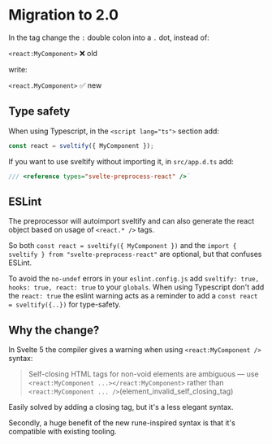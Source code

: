 # Migration to 2.0

In the tag change the `:` double colon into a `.` dot, instead of:

`<react:MyComponent>` ❌ old

write:

`<react.MyComponent>` ✅ new

## Type safety

When using Typescript, in the `<script lang="ts">` section add:

```ts
const react = sveltify({ MyComponent });
```

If you want to use sveltify without importing it, in `src/app.d.ts` add:

```ts
/// <reference types="svelte-preprocess-react" />`
```

## ESLint

The preprocessor will autoimport sveltify and can also generate the react object based on usage of `<react.* />` tags.

So both `const react = sveltify({ MyComponent })` and the `import { sveltify } from "svelte-preprocess-react"` are optional, but that confuses ESLint.

To avoid the `no-undef` errors in your `eslint.config.js` add `sveltify: true, hooks: true, react: true` to your `globals`.
When using Typescript don't add the `react: true` the eslint warning acts as a reminder to add a `const react = sveltify({..})` for type-safety.

## Why the change?

In Svelte 5 the compiler gives a warning when using `<react:MyComponent />` syntax:

> Self-closing HTML tags for non-void elements are ambiguous — use `<react:MyComponent ...></react:MyComponent>` rather than `<react:MyComponent ... />`(element_invalid_self_closing_tag)

Easily solved by adding a closing tag, but it's a less elegant syntax.

Secondly, a huge benefit of the new rune-inspired syntax is that it's compatible with existing tooling.
